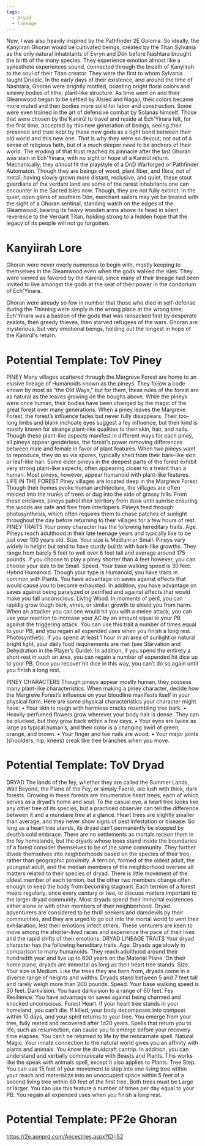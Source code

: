 ```yaml
---
tags:
  - Dryad
  - lineage
---
```

Now, I was also heavily inspired by the Pathfinder 2E Goloma. So ideally, the Kanyiiran Ghoran would be cultivated beings, created by the Titan Sylvania as the only natural inhabitants of Evryn and Dön before Nashtara brought the birth of the many species. They experience emotion almost like a synesthete experiences sound, connected through the breath of Kanyiirah to the soul of their Titan creator. They were the first to whom Sylvania taught Druidic. In the early days of their existence, and around the time of Nashtara, Ghoran were brightly mottled, boasting bright floral colors and sinewy bodies of lithe, plant-like structure. As time went on and their Gleamwood began to be settled by Alsied and Nagaji, their colors became more muted and their bodies more solid for labor and construction. Some were even trained in the art of defensive combat by Solanas himself. Those that were chosen by the Kanirûl to travel and reside at Ech'Yinara felt, for the first time, accepted by this new generation of beings, seeing their presence and trust kept by these new gods as a tight bond between their old world and this new one. _That_ is why they were so devout; not out of a sense of religious faith, but of a much deeper _need_ to be anchors of their world. The eroding of that trust reached its pinnacle after the last Ghoran was slain in Ech'Yinara, with no sight or hope of a Kanirûl return. Mechanically, they _almost_ fit the playstyle of a DnD Warforged or Pathfinder Automaton. Though they are beings of wood, plant fiber, and flora, not of metal; having slowly grown more distant, reclusive, and quiet, these stout guardians of the verdant land are some of the rarest inhabitants one can encounter in the Sacred Isles now. Though, they are not fully extinct. In the quiet, open glens of southern Dön, merchant sailors may yet be treated with the sight of a Ghoran sentinal, standing watch on the edges of the Gleamwood, bearing its heavy wooden arms above its head in silent reverence to the Verdant Titan, holding strong to a hidden hope that the legacy of its people will not go forgotten.


# Kanyiirah Lore
Ghoran were never overly numerous to begin with, mostly keeping to themselves in the Gleamwood even when the gods walked the isles. They were viewed as favored by the Kanirûl, since many of their lineage had been invited to live amongst the gods at the seat of their power in the condorium of Ech'Yinara.

Ghoran were already so few in number that those who died in self-defense during the Thinning were simply in the wrong place at the wrong time; Ech'Yinara was a bastion of the gods that was ransacked first by desperate zealots, then greedy thieves, then starved refugees of the wars. Ghoran are mysterious, but very emotional beings, holding out the longest in hope of the Kanirûl's return.

# Potential Template: ToV Piney
PINEY
Many villages scattered through the Margreve Forest are
home to an elusive lineage of Humanoids known as the
pineys. They follow a code known by most as “the Old
Ways,” but for them, these rules of the forest are as natural
as the leaves growing on the boughs above.
While the pineys were once human, their bodies have
been changed by the magic of the great forest over many
generations. When a piney leaves the Margreve Forest,
the forest’s influence fades but never fully disappears.
Their too-long limbs and blank inchoate eyes suggest a
fey influence, but their kind is mostly known for strange
plant-like qualities to their skin, hair, and nails. Though
these plant-like aspects manifest in different ways for each
piney, all pineys appear genderless, the forest’s power
removing differences between male and female in favor of
plant features. When two pineys want to reproduce, they
do so via spores, typically shed from their bark-like skin or
leaf-like hair.
Some elder pineys in the deepest parts of the forest
exhibit very strong plant-like aspects, often appearing
closer to a treant than a human. Most pineys, however,
appear humanoid with plant-like features.
LIFE IN THE FOREST
Piney villages are located deep in the Margreve Forest.
Though their homes evoke human architecture, the villages
are often melded into the trunks of trees or dug into the
side of grassy hills. From these enclaves, pineys patrol
their territory from dusk until sunrise ensuring the woods
are safe and free from interlopers. Pineys feed through
photosynthesis, which often requires them to chase
patches of sunlight throughout the day before returning to
their villages for a few hours of rest.
PINEY TRAITS
Your piney character has the following hereditary traits.
Age. Pineys reach adulthood in their late teenage years
and typically live to be just over 100 years old.
Size. Your size is Medium or Small. Pineys vary widely
in height but tend to have sturdy builds with bark-like
growths. They range from barely 5 feet to well over 6 feet
tall and average around 175 pounds. If you choose to play a
piney shorter than 4 feet however, you can choose your size
to be Small.
Speed. Your base walking speed is 30 feet.
Hybrid Humanoid. Though your type is Humanoid,
you have traits in common with Plants. You have
advantage on saves against effects that would cause you
to become exhausted. In addition, you have advantage
on saves against being paralyzed or petrified and against
effects that would make you fall unconscious.
Living Wood. In moments of peril, you can rapidly grow
tough bark, vines, or similar growth to shield you from
harm. When an attacker you can see would hit you with a
melee attack, you can use your reaction to increase your
AC by an amount equal to your PB against the triggering
attack. You can use this trait a number of times equal to
your PB, and you regain all expended uses when you finish
a long rest.
Photosynthetic. If you spend at least 1 hour in an area
of sunlight or natural bright light, your daily food
requirements are met (see Starvation and Dehydration
in the Player’s Guide). In addition, if you spend the entirety
a short rest in such an area, you can regain a number of
expended hit dice up to your PB. Once you recover hit dice
in this way, you can’t do so again until you finish a long rest.

PINEY CHARACTERS
Though pineys appear mostly human, they possess many
plant-like characteristics. When making a piney character,
decide how the Margreve Forest’s influence on your bloodline
manifests itself in your physical form. Here are some physical
characteristics your character might have:
• Your skin is rough with harmless cracks resembling
tree bark.
• Heavily-perfumed flowers grow wherever your body hair
is dense. They can be plucked, but they grow back
within a few days.
• Your eyes are twice as large as typical human’s, and
their color is a changing swirl of green, orange, and
brown.
• Your finger and toe nails are wood.
• Your major joints (shoulders, hip, knees)
creak like tree branches when you move.



# Potential Template: ToV Dryad

DRYAD
The lands of the fey, whether they are
called the Summer Lands, Wall Beyond,
the Plane of the Fey, or simply Faerie,
are lush with thick, dark forests.
Growing in these forests are innumerable
heart trees, each of which serves as a dryad’s home
and soul. To the casual eye, a heart tree looks like any
other tree of its species, but a practiced observer can tell the
difference between it and a mundane tree at a glance. Heart
trees are slightly smaller than average, and they never show
signs of pest infestation or disease. So long as a heart tree
stands, its dryad can’t permanently be stopped by death’s
cold embrace.
There are no settlements as mortals reckon them in the
fey homelands, but the dryads whose trees stand inside the
boundaries of a forest consider themselves to be of the
same community. They further divide themselves
into neighborhoods based on the species of their
tree, rather than geographic proximity.
A ternion, formed of the oldest adult, the
youngest adult, and the median members
of the neighborhood oversee all matters
related to their species of dryad. There is
little movement of the oldest member of each
ternion, but the other two members change often enough
to keep the body from becoming stagnant. Each ternion
of a forest meets regularly, once every century or two, to
discuss matters important to the larger dryad community.
Most dryads spend their immortal existences either
alone or with other members of their neighborhood.
Dryad adventurers are considered to be thrill seekers and
daredevils by their communities, and they are urged to go
out into the mortal world to vent their exhilaration, lest
their emotions infect others. These venturers are keen to
move among the shorter-lived races and experience the
pace of their lives and the rapid shifts of their emotions.
DRYAD LINEAGE TRAITS
Your dryad character has the following hereditary traits.
Age. Dryads age slowly in comparison to many
humanoids. They reach adulthood around their hundredth
year and live up to 600 years on the Material Plane. On
their home plane, dryads are immortal as long as their
heart tree stands.
Size. Your size is Medium. Like the trees they are born
from, dryads come in a diverse range of heights and widths.
Dryads stand between 5 and 7 feet tall and rarely weigh
more than 200 pounds.
Speed. Your base walking speed is 30 feet.
Darkvision. You have darkvision to a range of 60 feet.
Fey Resilience. You have advantage
on saves against being charmed and
knocked unconscious.
Forest Heart. If your heart tree stands in
your homeland, you can’t die. If killed, your body
decomposes into compost within 10 days, and your spirit
returns to your tree. You emerge from your tree, fully
rested and recovered after 1d20 years. Spells that return
you to life, such as resurrection, can cause you to emerge
before your recovery time elapses. You can’t be returned to
life by the reincarnate spell.
Natural Magic. Your innate connection to the natural
world gives you an affinity with plants and animals.
You know the druidcraft cantrip. In addition, you can
understand and verbally communicate with Beasts and
Plants. This works like the speak with animals spell, except it
also applies to Plants.
Tree Step. You can use 15 feet of your movement to step
into one living tree within your reach and materialize into
an unoccupied space within 5 feet of a second living tree
within 60 feet of the first tree. Both trees must be Large or
larger. You can use this feature a number of times per day
equal to your PB. You regain all expended uses when you
finish a long rest.

# Potential Template: PF2e Ghoran
https://2e.aonprd.com/Ancestries.aspx?ID=52